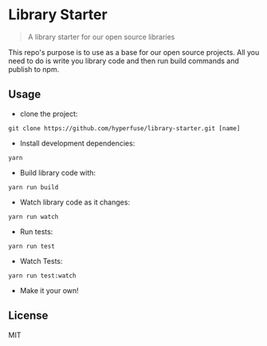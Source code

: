 # Library Starter
> A library starter for our open source libraries

This repo's purpose is to use as a base for our open source projects. All you need
to do is write you library code and then run build commands and publish to npm.

## Usage

+ clone the project:
```
git clone https://github.com/hyperfuse/library-starter.git [name]
```


+ Install development dependencies:
```
yarn
```


+ Build library code with:
```
yarn run build
```

+ Watch library code as it changes:
```
yarn run watch
```

+ Run tests:
```
yarn run test
```

+ Watch Tests:
```
yarn run test:watch
```

+ Make it your own!


## License
MIT
